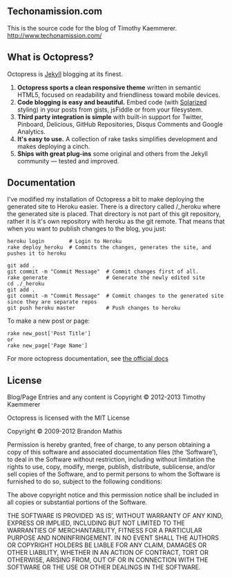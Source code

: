 ## Techonamission.com

This is the source code for the blog of Timothy Kaemmerer. http://www.techonamission.com/

## What is Octopress?

Octopress is [Jekyll](https://github.com/mojombo/jekyll) blogging at its finest.

1. **Octopress sports a clean responsive theme** written in semantic HTML5, focused on readability and friendliness toward mobile devices.
2. **Code blogging is easy and beautiful.** Embed code (with [Solarized](http://ethanschoonover.com/solarized) styling) in your posts from gists, jsFiddle or from your filesystem.
3. **Third party integration is simple** with built-in support for Twitter, Pinboard, Delicious, GitHub Repositories, Disqus Comments and Google Analytics.
4. **It's easy to use.** A collection of rake tasks simplifies development and makes deploying a cinch.
5. **Ships with great plug-ins** some original and others from the Jekyll community &mdash; tested and improved.


## Documentation

I've modified my installation of Octopress a bit to make deploying the generated site to Heroku easier. There is a directory called /_heroku where the generated site is placed. That directory is not part of this git repository, rather it is it's own repository with heroku as the git remote. That means that when you want to publish changes to the blog, you just:

```
heroku login        # Login to Heroku
rake deploy_heroku  # Commits the changes, generates the site, and pushes it to heroku
```

```
git add .
git commit -m "Commit Message"  # Commit changes first of all.
rake generate                   # Generate the newly edited site
cd ./_heroku
git add .
git commit -m "Commit Message"  # Commit changes to the generated site since they are separate repos
git push heroku master          # Push changes to heroku
```

To make a new post or page:

```
rake new_post['Post Title']
or
rake new_page['Page Name']
```

For more octopress documentation, see [the official docs](http://octopress.org/docs/)

## License

Blog/Page Entries and any content is Copyright © 2012-2013 Timothy Kaemmerer

Octopress is licensed with the MIT License

Copyright © 2009-2012 Brandon Mathis

Permission is hereby granted, free of charge, to any person obtaining a copy of this software and associated documentation files (the ‘Software’), to deal in the Software without restriction, including without limitation the rights to use, copy, modify, merge, publish, distribute, sublicense, and/or sell copies of the Software, and to permit persons to whom the Software is furnished to do so, subject to the following conditions:

The above copyright notice and this permission notice shall be included in all copies or substantial portions of the Software.

THE SOFTWARE IS PROVIDED ‘AS IS’, WITHOUT WARRANTY OF ANY KIND, EXPRESS OR IMPLIED, INCLUDING BUT NOT LIMITED TO THE WARRANTIES OF MERCHANTABILITY, FITNESS FOR A PARTICULAR PURPOSE AND NONINFRINGEMENT. IN NO EVENT SHALL THE AUTHORS OR COPYRIGHT HOLDERS BE LIABLE FOR ANY CLAIM, DAMAGES OR OTHER LIABILITY, WHETHER IN AN ACTION OF CONTRACT, TORT OR OTHERWISE, ARISING FROM, OUT OF OR IN CONNECTION WITH THE SOFTWARE OR THE USE OR OTHER DEALINGS IN THE SOFTWARE.